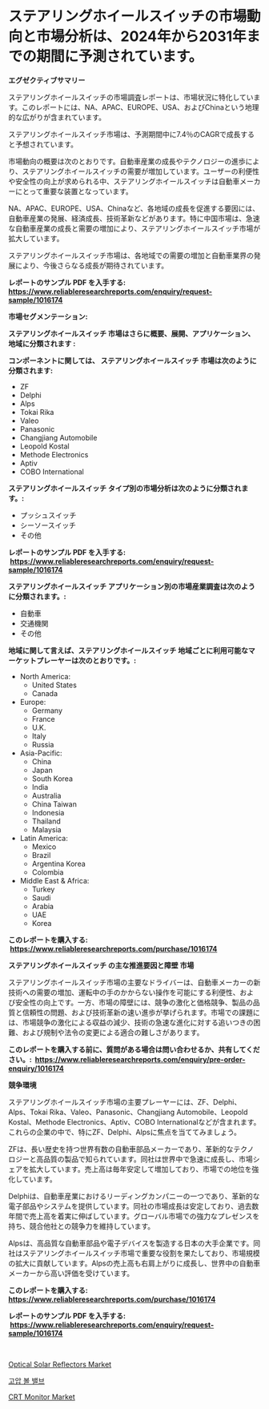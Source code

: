 <p><h1>ステアリングホイールスイッチの市場動向と市場分析は、2024年から2031年までの期間に予測されています。</h1></p><p><strong>エグゼクティブサマリー</strong></p>
<p><p>ステアリングホイールスイッチの市場調査レポートは、市場状況に特化しています。このレポートには、NA、APAC、EUROPE、USA、およびChinaという地理的な広がりが含まれています。</p><p>ステアリングホイールスイッチ市場は、予測期間中に7.4％のCAGRで成長すると予想されています。</p><p>市場動向の概要は次のとおりです。自動車産業の成長やテクノロジーの進歩により、ステアリングホイールスイッチの需要が増加しています。ユーザーの利便性や安全性の向上が求められる中、ステアリングホイールスイッチは自動車メーカーにとって重要な装置となっています。</p><p>NA、APAC、EUROPE、USA、Chinaなど、各地域の成長を促進する要因には、自動車産業の発展、経済成長、技術革新などがあります。特に中国市場は、急速な自動車産業の成長と需要の増加により、ステアリングホイールスイッチ市場が拡大しています。</p><p>ステアリングホイールスイッチ市場は、各地域での需要の増加と自動車業界の発展により、今後さらなる成長が期待されています。</p></p>
<p><strong>レポートのサンプル PDF を入手する: <a href="https://www.reliableresearchreports.com/enquiry/request-sample/1016174">https://www.reliableresearchreports.com/enquiry/request-sample/1016174</a></strong></p>
<p><strong>市場セグメンテーション:</strong></p>
<p><strong> ステアリングホイールスイッチ 市場はさらに概要、展開、アプリケーション、地域に分類されます :</strong></p>
<p><strong>コンポーネントに関しては、 ステアリングホイールスイッチ 市場は次のように分類されます: &nbsp;</strong></p>
<p><ul><li>ZF</li><li>Delphi</li><li>Alps</li><li>Tokai Rika</li><li>Valeo</li><li>Panasonic</li><li>Changjiang Automobile</li><li>Leopold Kostal</li><li>Methode Electronics</li><li>Aptiv</li><li>COBO International</li></ul></p>
<p><strong> ステアリングホイールスイッチ タイプ別の市場分析は次のように分類されます。:</strong></p>
<p><ul><li>プッシュスイッチ</li><li>シーソースイッチ</li><li>その他</li></ul></p>
<p><strong>レポートのサンプル PDF を入手する: &nbsp;<a href="https://www.reliableresearchreports.com/enquiry/request-sample/1016174">https://www.reliableresearchreports.com/enquiry/request-sample/1016174</a></strong></p>
<p><strong> ステアリングホイールスイッチ アプリケーション別の市場産業調査は次のように分類されます。:</strong></p>
<p><ul><li>自動車</li><li>交通機関</li><li>その他</li></ul></p>
<p><strong>地域に関して言えば、ステアリングホイールスイッチ 地域ごとに利用可能なマーケットプレーヤーは次のとおりです。:</strong></p>
<p><ul>
    <li>
        North America:
        <ul>
            <li>United States</li>
            <li>Canada</li>
        </ul>
    </li>
    <li>
        Europe:
        <ul>
            <li>Germany</li>
            <li>France</li>
            <li>U.K.</li>
            <li>Italy</li>
            <li>Russia</li>
        </ul>
    </li>
    <li>
        Asia-Pacific:
        <ul>
            <li>China</li>
            <li>Japan</li>
            <li>South Korea</li>
            <li>India</li>
            <li>Australia</li>
            <li>China Taiwan</li>
            <li>Indonesia</li>
            <li>Thailand</li>
            <li>Malaysia</li>
        </ul>
    </li>
    <li>
        Latin America:
        <ul>
            <li>Mexico</li>
            <li>Brazil</li>
            <li>Argentina Korea</li>
            <li>Colombia</li>
        </ul>
    </li>
    <li>
        Middle East & Africa:
        <ul>
            <li>Turkey</li>
            <li>Saudi</li>
            <li>Arabia</li>
            <li>UAE</li>
            <li>Korea</li>
        </ul>
    </li>
    </ul></p>
<p><strong>このレポートを購入する: &nbsp;<a href="https://www.reliableresearchreports.com/purchase/1016174">https://www.reliableresearchreports.com/purchase/1016174</a></strong></p>
<p><strong>ステアリングホイールスイッチ の主な推進要因と障壁 市場</strong></p>
<p><p>ステアリングホイールスイッチ市場の主要なドライバーは、自動車メーカーの新技術への需要の増加、運転中の手のかからない操作を可能にする利便性、および安全性の向上です。一方、市場の障壁には、競争の激化と価格競争、製品の品質と信頼性の問題、および技術革新の速い進歩が挙げられます。市場での課題には、市場競争の激化による収益の減少、技術の急速な進化に対する追いつきの困難、および規制や法令の変更による適合の難しさがあります。</p></p>
<p><strong>このレポートを購入する前に、質問がある場合は問い合わせるか、共有してください。:&nbsp; <a href="https://www.reliableresearchreports.com/enquiry/pre-order-enquiry/1016174">https://www.reliableresearchreports.com/enquiry/pre-order-enquiry/1016174</a></strong></p>
<p><strong>競争環境</strong></p>
<p><p>ステアリングホイールスイッチ市場の主要プレーヤーには、ZF、Delphi、Alps、Tokai Rika、Valeo、Panasonic、Changjiang Automobile、Leopold Kostal、Methode Electronics、Aptiv、COBO Internationalなどが含まれます。これらの企業の中で、特にZF、Delphi、Alpsに焦点を当ててみましょう。</p><p>ZFは、長い歴史を持つ世界有数の自動車部品メーカーであり、革新的なテクノロジーと高品質の製品で知られています。同社は世界中で急速に成長し、市場シェアを拡大しています。売上高は毎年安定して増加しており、市場での地位を強化しています。</p><p>Delphiは、自動車産業におけるリーディングカンパニーの一つであり、革新的な電子部品やシステムを提供しています。同社の市場成長は安定しており、過去数年間で売上高を着実に伸ばしています。グローバル市場での強力なプレゼンスを持ち、競合他社との競争力を維持しています。</p><p>Alpsは、高品質な自動車部品や電子デバイスを製造する日本の大手企業です。同社はステアリングホイールスイッチ市場で重要な役割を果たしており、市場規模の拡大に貢献しています。Alpsの売上高も右肩上がりに成長し、世界中の自動車メーカーから高い評価を受けています。</p></p>
<p><strong>このレポートを購入する: &nbsp; <a href="https://www.reliableresearchreports.com/purchase/1016174">https://www.reliableresearchreports.com/purchase/1016174</a></strong></p>
<p><strong>レポートのサンプル PDF を入手する: &nbsp;<a href="https://www.reliableresearchreports.com/enquiry/request-sample/1016174">https://www.reliableresearchreports.com/enquiry/request-sample/1016174</a></strong><strong></strong></p>
<p>&nbsp;</p>
<p><p><a href="https://zircon-bluebell-299.notion.site/Optical-Solar-Reflectors-Market-Research-Report-Unlocks-Analysis-on-the-Market-Financial-Status-Mar-453bb0b198964644a402b5ed46c1bfe1">Optical Solar Reflectors Market</a></p><p><a href="https://github.com/royErdmtyan906778/Market-Research-Report-List-1/blob/main/279945610674.md">고압 볼 밸브</a></p><p><a href="https://github.com/kathiaseamanalvaradovlprc2h/Market-Research-Report-List-1/blob/main/crt-monitor-market.md">CRT Monitor Market</a></p></p>